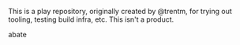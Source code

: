 This is a play repository, originally created by @trentm, for trying out
tooling, testing build infra, etc. This isn't a product.

abate
